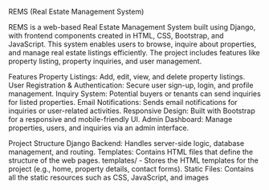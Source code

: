 REMS (Real Estate Management System)

REMS is a web-based Real Estate Management System built using Django, with frontend components created in HTML, CSS, Bootstrap, and JavaScript. 
This system enables users to browse, inquire about properties, and manage real estate listings efficiently. 
The project includes features like property listing, property inquiries, and user management.


Features
Property Listings: Add, edit, view, and delete property listings.
User Registration & Authentication: Secure user sign-up, login, and profile management.
Inquiry System: Potential buyers or tenants can send inquiries for listed properties.
Email Notifications: Sends email notifications for inquiries or user-related activities.
Responsive Design: Built with Bootstrap for a responsive and mobile-friendly UI.
Admin Dashboard: Manage properties, users, and inquiries via an admin interface.

Project Structure
Django Backend: Handles server-side logic, database management, and routing.
Templates: Contains HTML files that define the structure of the web pages.
templates/ - Stores the HTML templates for the project (e.g., home, property details, contact forms).
Static Files: Contains all the static resources such as CSS, JavaScript, and images
